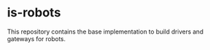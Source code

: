 is-robots
==========

This repository contains the base implementation to build drivers and gateways for robots.